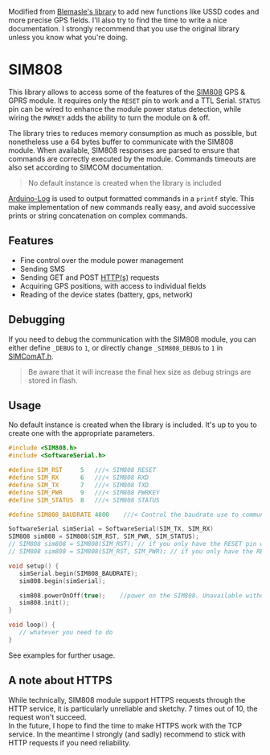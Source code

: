 Modified from [Blemasle's library](https://github.com/blemasle/arduino-sim808) to add new functions like USSD codes and more precise GPS fields. I'll also try to find the time to write a nice documentation. I strongly recommend that you use the original library unless you know what you're doing.

# SIM808

This library allows to access some of the features of the [SIM808](https://simcom.ee/documents/?dir=SIM808) GPS & GPRS module. It requires only the `RESET` pin to work and a TTL Serial. `STATUS` pin can be wired to enhance the module power status detection, while wiring the `PWRKEY` adds the ability to turn the module on & off.

The library tries to reduces memory consumption as much as possible, but nonetheless use a 64 bytes buffer to communicate with the SIM808 module. When available, SIM808 responses are parsed to ensure that commands are correctly executed by the module. Commands timeouts are also set according to SIMCOM documentation.  

> No default instance is created when the library is included

[Arduino-Log](https://github.com/thijse/Arduino-Log) is used to output formatted commands in a `printf` style. This make implementation of new commands
really easy, and avoid successive prints or string concatenation on complex commands.

## Features
 * Fine control over the module power management
 * Sending SMS
 * Sending GET and POST [HTTP(s)](#a-note-about-https) requests
 * Acquiring GPS positions, with access to individual fields
 * Reading of the device states (battery, gps, network)

## Debugging
 If you need to debug the communication with the SIM808 module, you can either define `_DEBUG` to `1`, or directly change `_SIM808_DEBUG` to `1` in [SIMComAT.h](/src/SIMComAT.h).
 > Be aware that it will increase the final hex size as debug strings are stored in flash.

 ## Usage
 No default instance is created when the library is included. It's up to you to create one with the appropriate parameters.

 ```cpp
#include <SIM808.h>
#include <SoftwareSerial.h>

#define SIM_RST		5	///< SIM808 RESET
#define SIM_RX		6	///< SIM808 RXD
#define SIM_TX		7	///< SIM808 TXD
#define SIM_PWR		9	///< SIM808 PWRKEY
#define SIM_STATUS	8	///< SIM808 STATUS

#define SIM808_BAUDRATE 4800    ///< Control the baudrate use to communicate with the SIM808 module

SoftwareSerial simSerial = SoftwareSerial(SIM_TX, SIM_RX)
SIM808 sim808 = SIM808(SIM_RST, SIM_PWR, SIM_STATUS);
// SIM808 sim808 = SIM808(SIM_RST); // if you only have the RESET pin wired
// SIM808 sim808 = SIM808(SIM_RST, SIM_PWR); // if you only have the RESET and PWRKEY pins wired

void setup() {
    simSerial.begin(SIM808_BAUDRATE);
    sim808.begin(simSerial);

    sim808.powerOnOff(true);    //power on the SIM808. Unavailable without the PWRKEY pin wired
    sim808.init();
}

void loop() {
    // whatever you need to do
}
 ```
See examples for further usage.

## A note about HTTPS

While technically, SIM808 module support HTTPS requests through the HTTP service, it is particularly unreliable and sketchy. 7 times out of 10, the request won't succeed.  
In the future, I hope to find the time to make HTTPS work with the TCP service. In the meantime I strongly (and sadly) recommend to stick with HTTP requests if you need reliability.
